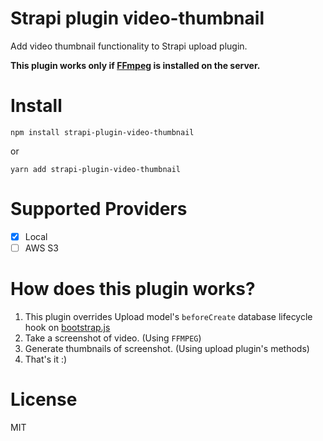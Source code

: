 # Strapi plugin video-thumbnail

Add video thumbnail functionality to Strapi upload plugin.

**This plugin works only if [FFmpeg](https://ffmpeg.org/) is installed on the server.**

# Install
```
npm install strapi-plugin-video-thumbnail
```

or

```
yarn add strapi-plugin-video-thumbnail
```

# Supported Providers
- [x] Local
- [ ] AWS S3

# How does this plugin works?
1. This plugin overrides Upload model's `beforeCreate` database lifecycle hook on [bootstrap.js](https://github.com/darron1217/strapi-plugin-video-thumbnail/blob/main/config/functions/bootstrap.js)
2. Take a screenshot of video. (Using `FFMPEG`)
3. Generate thumbnails of screenshot. (Using upload plugin's methods)
4. That's it :)

# License
MIT
